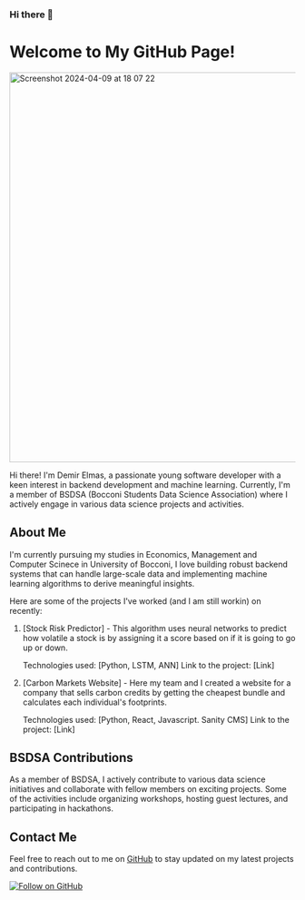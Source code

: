 ### Hi there 👋

<!--
**dmeirLemas/dmeirLemas** is a ✨ _special_ ✨ repository because its `README.md` (this file) appears on your GitHub profile.

Here are some ideas to get you started:

- 🔭 I’m currently working on ...
- 🌱 I’m currently learning ...
- 👯 I’m looking to collaborate on ...
- 🤔 I’m looking for help with ...
- 💬 Ask me about ...
- 📫 How to reach me: ...
- 😄 Pronouns: ...
- ⚡ Fun fact: ...
-->

# Welcome to My GitHub Page!
<img width="687" alt="Screenshot 2024-04-09 at 18 07 22" src="https://github.com/dmeirLemas/dmeirLemas/assets/139283843/eeae183c-1241-4e8b-9ab8-5705d03e0436">

<!--![Profile Picture](https://avatars.githubusercontent.com/u/12345678?v=4)-->

Hi there! I'm Demir Elmas, a passionate young software developer with a keen interest in backend development and machine learning. Currently, I'm a member of BSDSA (Bocconi Students Data Science Association) where I actively engage in various data science projects and activities.

## About Me

I'm currently pursuing my studies in Economics, Management and Computer Scinece in University of Bocconi, I love building robust backend systems that can handle large-scale data and implementing machine learning algorithms to derive meaningful insights.
<!--
## Projects

Here are some of my projects that I'm proud of:

### Project 1: E-commerce Backend System

Description: Developed a scalable backend system for an e-commerce platform using Django and PostgreSQL. Implemented features such as user authentication, product management, and order processing.

### Project 2: Sentiment Analysis using Machine Learning

Description: Built a sentiment analysis model using natural language processing techniques and trained it on a large dataset of movie reviews. Achieved an accuracy of over 85% in classifying sentiment polarity.
-->

Here are some of the projects I've worked (and I am still workin) on recently:

1. [Stock Risk Predictor] - This algorithm uses neural networks to predict how volatile a stock is by assigning it a score based on if it is going to go up or down.

    Technologies used: [Python, LSTM, ANN]
    Link to the project: [Link]

2. [Carbon Markets Website] - Here my team and I created a website for a company that sells carbon credits by getting the cheapest bundle and calculates each individual's footprints.

    Technologies used: [Python, React, Javascript. Sanity CMS]
    Link to the project: [Link]
## BSDSA Contributions

As a member of BSDSA, I actively contribute to various data science initiatives and collaborate with fellow members on exciting projects. Some of the activities include organizing workshops, hosting guest lectures, and participating in hackathons.

## Contact Me

Feel free to reach out to me on [GitHub](https://www.linkedin.com/in/demir-elmas-535695263/) to stay updated on my latest projects and contributions.

[![Follow on GitHub](https://img.shields.io/github/followers/dmeirLemas.svg?style=social)](https://github.com/dmeirLemas)


